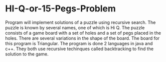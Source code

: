 # HI-Q-or-15-Pegs-Problem
Program will implement solutions of a puzzle using recursive search. The puzzle is known by 
several names, one of which is Hi Q. The puzzle consists of a game board with a set of holes 
and a set of pegs placed in the holes. There are several variations in the shape of the board. 
The board for this program is Triangular. The program is done 2 languages in java and c++. 
They both use recursive techinques called backtracking to find the solution to the game.
